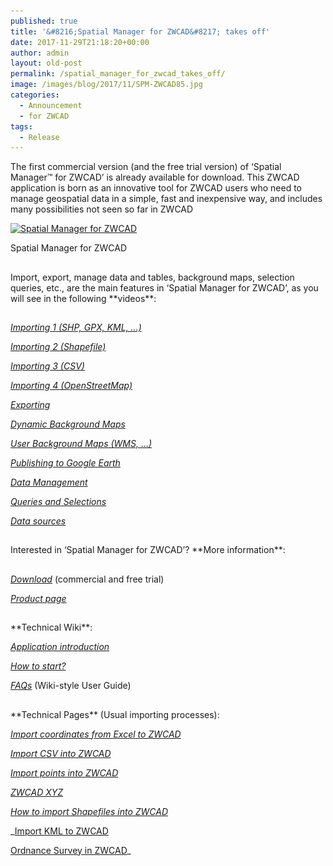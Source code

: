 ```yaml
---
published: true
title: '&#8216;Spatial Manager for ZWCAD&#8217; takes off'
date: 2017-11-29T21:18:20+00:00
author: admin
layout: old-post
permalink: /spatial_manager_for_zwcad_takes_off/
image: /images/blog/2017/11/SPM-ZWCAD85.jpg
categories:
  - Announcement
  - for ZWCAD
tags:
  - Release
---
```

<p>
  The first commercial version (and the free trial version) of &#8216;Spatial Manager™ for ZWCAD&#8217; is already available for download. This ZWCAD application is born as an innovative tool for ZWCAD users who need to manage geospatial data in a simple, fast and inexpensive way, and includes many possibilities not seen so far in ZWCAD<!--more-->
</p>

<div>
  <a href="/images/blog/2017/11/SPM_ZCAD2.png" target="_blank" rel="nofollow"><img src="/images/blog/2017/11/SPM_ZCAD2-1024x576.png" alt="Spatial Manager for ZWCAD" width="625" height="352" srcset="/images/blog/2017/11/SPM_ZCAD2-1024x576.png 1024w, /images/blog/2017/11/SPM_ZCAD2-300x169.png 300w, /images/blog/2017/11/SPM_ZCAD2-768x432.png 768w, /images/blog/2017/11/SPM_ZCAD2-624x351.png 624w, /images/blog/2017/11/SPM_ZCAD2.png 1280w" sizes="(max-width: 625px) 100vw, 625px" /></a>
  
  <p>
    Spatial Manager for ZWCAD
  </p>
</div>

<h2></h2>
Import, export, manage data and tables, background maps, selection queries, etc., are the main features in &#8216;Spatial Manager for ZWCAD&#8217;, as you will see in the following **videos**:

<h2></h2>
<a href="https://youtu.be/SsaPaxIwAd4?rel=0" target="_blank" rel="nofollow"><em>Importing 1 (SHP, GPX, KML, &#8230;)</em></a>
  
<a href="http://youtu.be/wDvQY07EIYM?rel=0" target="_blank" rel="nofollow"><em> Importing 2 (Shapefile)</em></a>
  
<a href="http://youtu.be/01rLVdkm414?rel=0" target="_blank" rel="nofollow"><em> Importing 3 (CSV)</em></a>
  
<a href="http://youtu.be/e8IYK9bZZp4?rel=0" target="_blank" rel="nofollow"><em> Importing 4 (OpenStreetMap)</em></a>
  
<a href="http://youtu.be/0a3Xazxyz7I?rel=0" target="_blank" rel="nofollow"><em> Exporting</em></a>
  
<a href="http://youtu.be/-2YcAaFLfec?rel=0" target="_blank" rel="nofollow"><em> Dynamic Background Maps</em></a>
  
<a href="http://youtu.be/U2cZsTcWPH0?rel=0" target="_blank" rel="nofollow"><em> User Background Maps (WMS, &#8230;)</em></a>
  
<a href="http://youtu.be/aI4q07-ZUj4?rel=0" target="_blank" rel="nofollow"><em> Publishing to Google Earth</em></a>
  
<a href="http://youtu.be/lO1F7OgFDYk?rel=0" target="_blank" rel="nofollow"><em> Data Management</em></a>
  
<a href="http://youtu.be/RIBPcua6qPo?rel=0" target="_blank" rel="nofollow"><em> Queries and Selections</em></a>
  
<a href="http://youtu.be/IhP0O16fBOw?rel=0" target="_blank" rel="nofollow"><em> Data sources</em></a>

<h2></h2>
Interested in &#8216;Spatial Manager for ZWCAD&#8217;? **More information**:

<h2></h2>
<a href="/download/spatial-manager-zwcad/" target="_blank" rel="nofollow"><em>Download</em></a> (commercial and free trial)
  
<a href="/spm-forzwcad/" target="_blank" rel="nofollow"><em>Product page</em></a>

<h2></h2>
**Technical Wiki**:
  
<a href="http://wiki.spatialmanager.com/index.php/Spatial_Manager™_for_ZWCAD" target="_blank" rel="nofollow"><em>Application introduction</em></a>
  
<a href="http://wiki.spatialmanager.com/index.php/Spatial_Manager™_for_ZWCAD_-_FAQs:_How_to_Start%3F" target="_blank" rel="nofollow"><em> How to start?</em></a>
  
<a href="http://wiki.spatialmanager.com/index.php/Spatial_Manager™_for_ZWCAD#FAQs" target="_blank" rel="nofollow"><em> FAQs</em></a> (Wiki-style User Guide)

<h2></h2>
**Technical Pages** (Usual importing processes):
  
<a href="/import-coordinates-from-excel-to-zwcad/" target="_blank" rel="nofollow"><em>Import coordinates from Excel to ZWCAD</em></a>
  
<a href="/import-csv-into-zwcad/" target="_blank" rel="nofollow"><em> Import CSV into ZWCAD</em></a>
  
<a href="/import-points-into-zwcad/" target="_blank" rel="nofollow"><em> Import points into ZWCAD</em></a>
  
<a href="/zwcad-xyz/" target="_blank" rel="nofollow"><em> ZWCAD XYZ</em></a>
  
<a href="/how-to-import-shapefiles-into-zwcad/" target="_blank" rel="nofollow"><em> How to import Shapefiles into ZWCAD</em></a>
  
_<a href="/import-kml-to-zwcad/" target="_blank" rel="nofollow">Import KML to ZWCAD</a>
  
<a href="/ordnance-survey-in-zwcad/" target="_blank" rel="nofollow">Ordnance Survey in ZWCAD</a>_